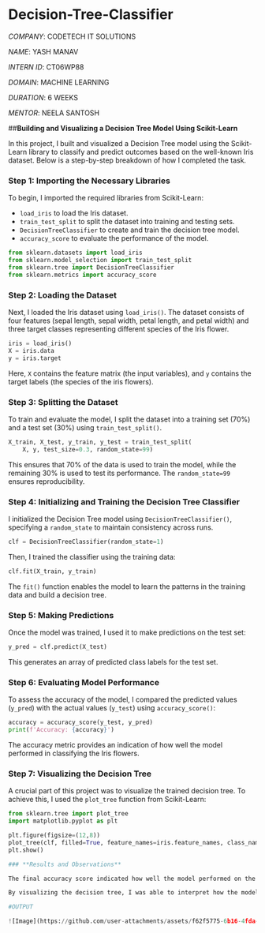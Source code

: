 # Decision-Tree-Classifier

*COMPANY*: CODETECH IT SOLUTIONS

*NAME*: YASH MANAV

*INTERN ID*: CT06WP88

*DOMAIN*: MACHINE LEARNING

*DURATION*: 6 WEEKS

*MENTOR*: NEELA SANTOSH

##**Building and Visualizing a Decision Tree Model Using Scikit-Learn**

In this project, I built and visualized a Decision Tree model using the Scikit-Learn library to classify and predict outcomes based on the well-known Iris dataset. Below is a step-by-step breakdown of how I completed the task.

### **Step 1: Importing the Necessary Libraries**
To begin, I imported the required libraries from Scikit-Learn:
- `load_iris` to load the Iris dataset.
- `train_test_split` to split the dataset into training and testing sets.
- `DecisionTreeClassifier` to create and train the decision tree model.
- `accuracy_score` to evaluate the performance of the model.

```python
from sklearn.datasets import load_iris
from sklearn.model_selection import train_test_split
from sklearn.tree import DecisionTreeClassifier
from sklearn.metrics import accuracy_score
```

### **Step 2: Loading the Dataset**
Next, I loaded the Iris dataset using `load_iris()`. The dataset consists of four features (sepal length, sepal width, petal length, and petal width) and three target classes representing different species of the Iris flower.

```python
iris = load_iris()
X = iris.data
y = iris.target
```
Here, `X` contains the feature matrix (the input variables), and `y` contains the target labels (the species of the iris flowers).

### **Step 3: Splitting the Dataset**
To train and evaluate the model, I split the dataset into a training set (70%) and a test set (30%) using `train_test_split()`.

```python
X_train, X_test, y_train, y_test = train_test_split(
    X, y, test_size=0.3, random_state=99)
```
This ensures that 70% of the data is used to train the model, while the remaining 30% is used to test its performance. The `random_state=99` ensures reproducibility.

### **Step 4: Initializing and Training the Decision Tree Classifier**
I initialized the Decision Tree model using `DecisionTreeClassifier()`, specifying a `random_state` to maintain consistency across runs.

```python
clf = DecisionTreeClassifier(random_state=1)
```

Then, I trained the classifier using the training data:

```python
clf.fit(X_train, y_train)
```
The `fit()` function enables the model to learn the patterns in the training data and build a decision tree.

### **Step 5: Making Predictions**
Once the model was trained, I used it to make predictions on the test set:

```python
y_pred = clf.predict(X_test)
```
This generates an array of predicted class labels for the test set.

### **Step 6: Evaluating Model Performance**
To assess the accuracy of the model, I compared the predicted values (`y_pred`) with the actual values (`y_test`) using `accuracy_score()`:

```python
accuracy = accuracy_score(y_test, y_pred)
print(f'Accuracy: {accuracy}')
```
The accuracy metric provides an indication of how well the model performed in classifying the Iris flowers.

### **Step 7: Visualizing the Decision Tree**
A crucial part of this project was to visualize the trained decision tree. To achieve this, I used the `plot_tree` function from Scikit-Learn:

```python
from sklearn.tree import plot_tree
import matplotlib.pyplot as plt

plt.figure(figsize=(12,8))
plot_tree(clf, filled=True, feature_names=iris.feature_names, class_names=iris.target_names)
plt.show()

### **Results and Observations**

The final accuracy score indicated how well the model performed on the test set. Given that the Iris dataset is relatively simple and well-structured, the Decision Tree classifier performed quite well.

By visualizing the decision tree, I was able to interpret how the model made decisions based on feature values. Each split in the tree represents a decision rule that helps classify a data point into one of the three species categories.

#OUTPUT

![Image](https://github.com/user-attachments/assets/f62f5775-6b16-4fda-a6a6-f6aafde8e9c8)
